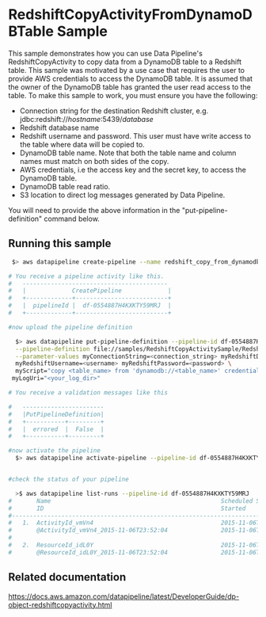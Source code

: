 # RedshiftCopyActivityFromDynamoDBTable Sample 

This sample demonstrates how you can use Data Pipeline's RedshiftCopyActivity to copy data from a DynamoDB table to a Redshift table.  This sample was motivated by a use case that requires the user to provide AWS credentials to access the DynamoDB table.  It is assumed that the owner of the DynamoDB table has granted the user read access to the table.  To make this sample to work, you must ensure you have the following:

* Connection string for the destination Redshift cluster, e.g. jdbc:redshift://_hostname_:5439/_database_
* Redshift database name
* Redshift username and password.  This user must have write access to the table where data will be copied to.
* DynamoDB table name.  Note that both the table name and column names must match on both sides of the copy.
* AWS credentials, i.e the access key and the secret key, to access the DynamoDB table.
* DynamoDB table read ratio.
* S3 location to direct log messages generated by Data Pipeline.  

You will need to provide the above information in the "put-pipeline-definition" command below.

## Running this sample

```sh
 $> aws datapipeline create-pipeline --name redshift_copy_from_dynamodb_pipeline --unique-id redshift_copy_from_dynamodb_pipeline 

# You receive a pipeline activity like this. 
#   -----------------------------------------
#   |             CreatePipeline             |
#   +-------------+--------------------------+
#   |  pipelineId |  df-0554887H4KXKTY59MRJ  |
#   +-------------+--------------------------+

#now upload the pipeline definition 

  $> aws datapipeline put-pipeline-definition --pipeline-id df-0554887H4KXKTY59MRJ \
  --pipeline-definition file://samples/RedshiftCopyActivitySample/RedshiftCopyActivitySample.json \
  --parameter-values myConnectionString=<connection_string> myRedshiftDatabase=<database> \
  myRedshiftUsername=<username> myRedshiftPassword=<password> \
  myScript="copy <table_name> from 'dynamodb://<table_name>' credentials 'aws_access_key_id=<your_access_key>;aws_secret_access_key=<your_secret_key>' readratio <ratio>;" \
 myLogUri="<your_log_dir>"

# You receive a validation messages like this

#   ----------------------- 
#   |PutPipelineDefinition|
#   +-----------+---------+
#   |  errored  |  False  |
#   +-----------+---------+

#now activate the pipeline
  $> aws datapipeline activate-pipeline --pipeline-id df-0554887H4KXKTY59MRJ


#check the status of your pipeline 

  >$ aws datapipeline list-runs --pipeline-id df-0554887H4KXKTY59MRJ
#       Name                                                Scheduled Start      Status                 
#       ID                                                  Started              Ended              
#---------------------------------------------------------------------------------------------------
#   1.  ActivityId_vmVn4                                    2015-11-06T23:52:04  WAITING_FOR_RUNNER     
#       @ActivityId_vmVn4_2015-11-06T23:52:04               2015-11-06T23:52:11                     
#
#   2.  ResourceId_idL0Y                                    2015-11-06T23:52:04  CREATING               
#       @ResourceId_idL0Y_2015-11-06T23:52:04               2015-11-06T23:52:11      
```

## Related documentation
https://docs.aws.amazon.com/datapipeline/latest/DeveloperGuide/dp-object-redshiftcopyactivity.html

